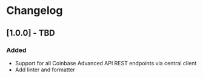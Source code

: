 # Changelog

## [1.0.0] - TBD

### Added

- Support for all Coinbase Advanced API REST endpoints via central client
- Add linter and formatter
